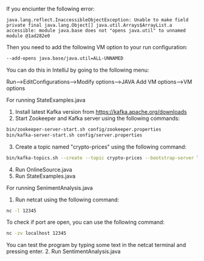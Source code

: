 If you enciunter the following error:
```
java.lang.reflect.InaccessibleObjectException: Unable to make field private final java.lang.Object[] java.util.Arrays$ArrayList.a accessible: module java.base does not "opens java.util" to unnamed module @1ad282e0
```
Then you need to add the following VM option to your run configuration:
```bash
--add-opens java.base/java.util=ALL-UNNAMED
```
You can do this in IntelliJ by going to the following menu:

Run—>EditConfigurations—>Modify options—>JAVA Add VM options—>VM options

For running StateExamples.java
1. Install latest Kafka version from https://kafka.apache.org/downloads
2. Start Zookeeper and Kafka server using the following commands:
```bash
bin/zookeeper-server-start.sh config/zookeeper.properties
bin/kafka-server-start.sh config/server.properties
```
3. Create a topic named "crypto-prices" using the following command:
```bash
bin/kafka-topics.sh --create --topic crypto-prices --bootstrap-server localhost:9092 --partitions 1 --replication-factor 1
```
4. Run OnlineSource.java
5. Run StateExamples.java
 
For running SenimentAnalysis.java
1. Run netcat using the following command:
```bash
nc -l 12345
```
To check if port are open, you can use the following command:
```bash
nc -zv localhost 12345
```
You can test the program by typing some text in the netcat terminal and pressing enter.
2. Run SentimentAnalysis.java
